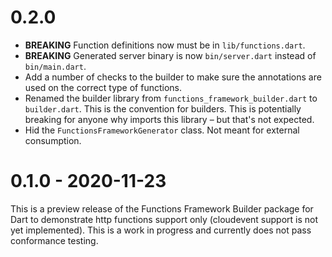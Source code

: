 # 0.2.0

* **BREAKING** Function definitions now must be in `lib/functions.dart`.
* **BREAKING** Generated server binary is now `bin/server.dart` instead of
  `bin/main.dart`.
* Add a number of checks to the builder to make sure the annotations are used
  on the correct type of functions.
* Renamed the builder library from `functions_framework_builder.dart` to
  `builder.dart`. This is the convention for builders. This is potentially
  breaking for anyone why imports this library – but that's not expected.
* Hid the `FunctionsFrameworkGenerator` class. Not meant for external
  consumption.

# 0.1.0 - 2020-11-23

This is a preview release of the Functions Framework Builder package for Dart to
demonstrate http functions support only (cloudevent support is not yet
implemented). This is a work in progress and currently does not pass conformance
testing.
